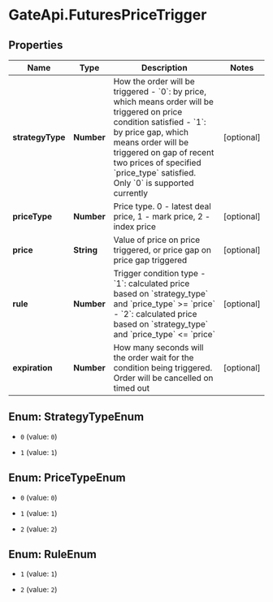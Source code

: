 # GateApi.FuturesPriceTrigger

## Properties
Name | Type | Description | Notes
------------ | ------------- | ------------- | -------------
**strategyType** | **Number** | How the order will be triggered   - &#x60;0&#x60;: by price, which means order will be triggered on price condition satisfied  - &#x60;1&#x60;: by price gap, which means order will be triggered on gap of recent two prices of specified &#x60;price_type&#x60; satisfied.  Only &#x60;0&#x60; is supported currently | [optional] 
**priceType** | **Number** | Price type. 0 - latest deal price, 1 - mark price, 2 - index price | [optional] 
**price** | **String** | Value of price on price triggered, or price gap on price gap triggered | [optional] 
**rule** | **Number** | Trigger condition type  - &#x60;1&#x60;: calculated price based on &#x60;strategy_type&#x60; and &#x60;price_type&#x60; &gt;&#x3D; &#x60;price&#x60; - &#x60;2&#x60;: calculated price based on &#x60;strategy_type&#x60; and &#x60;price_type&#x60; &lt;&#x3D; &#x60;price&#x60; | [optional] 
**expiration** | **Number** | How many seconds will the order wait for the condition being triggered. Order will be cancelled on timed out | [optional] 


<a name="StrategyTypeEnum"></a>
## Enum: StrategyTypeEnum


* `0` (value: `0`)

* `1` (value: `1`)




<a name="PriceTypeEnum"></a>
## Enum: PriceTypeEnum


* `0` (value: `0`)

* `1` (value: `1`)

* `2` (value: `2`)




<a name="RuleEnum"></a>
## Enum: RuleEnum


* `1` (value: `1`)

* `2` (value: `2`)




